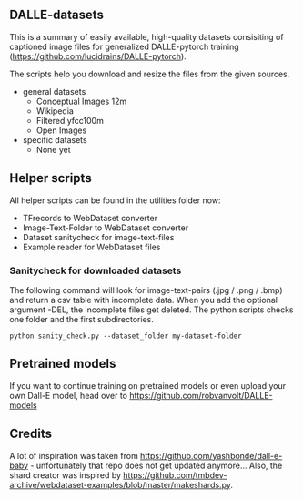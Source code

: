 ## DALLE-datasets
This is a summary of easily available, high-quality datasets consisiting of captioned image files for generalized DALLE-pytorch training (https://github.com/lucidrains/DALLE-pytorch).

The scripts help you download and resize the files from the given sources.

* general datasets
  * Conceptual Images 12m
  * Wikipedia
  * Filtered yfcc100m
  * Open Images
* specific datasets
  * None yet


## Helper scripts

All helper scripts can be found in the utilities folder now:
* TFrecords to WebDataset converter
* Image-Text-Folder to WebDataset converter
* Dataset sanitycheck for image-text-files
* Example reader for WebDataset files


### Sanitycheck for downloaded datasets

The following command will look for image-text-pairs (.jpg / .png / .bmp) and return a csv table with incomplete data.
When you add the optional argument -DEL, the incomplete files get deleted. The python scripts checks one folder and the first subdirectories.

```python sanity_check.py --dataset_folder my-dataset-folder```


## Pretrained models

If you want to continue training on pretrained models or even upload your own Dall-E model, head over to https://github.com/robvanvolt/DALLE-models

## Credits

A lot of inspiration was taken from https://github.com/yashbonde/dall-e-baby - unfortunately that repo does not get updated anymore...
Also, the shard creator was inspired by https://github.com/tmbdev-archive/webdataset-examples/blob/master/makeshards.py.
